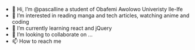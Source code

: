 - 👋 Hi, I’m @pascalline a student of Obafemi Awolowo Univeristy Ile-Ife
- 👀 I’m interested in reading manga and tech articles, watching anime and coding
- 🌱 I’m currently learning react and jQuery 
- 💞️ I’m looking to collaborate on ...
- 📫 How to reach me 

<!---
pascalline/pascalline is a ✨ special ✨ repository because its `README.md` (this file) appears on your GitHub profile.
You can click the Preview link to take a look at your changes.
--->

